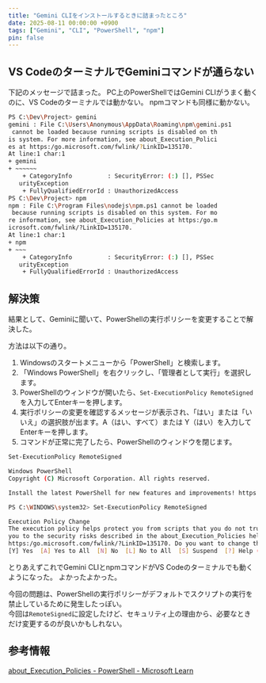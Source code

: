 ```yaml
---
title: "Gemini CLIをインストールするときに詰まったところ"
date: 2025-08-11 00:00:00 +0900
tags: ["Gemini", "CLI", "PowerShell", "npm"]
pin: false
---
```


## VS CodeのターミナルでGeminiコマンドが通らない
下記のメッセージで詰まった。
PC上のPowerShellではGemini CLIがうまく動くのに、VS Codeのターミナルでは動かない。
npmコマンドも同様に動かない。

```bash
PS C:\Dev\Project> gemini
gemini : File C:\Users\Anonymous\AppData\Roaming\npm\gemini.ps1
 cannot be loaded because running scripts is disabled on th
is system. For more information, see about_Execution_Polici
es at https:/go.microsoft.com/fwlink/?LinkID=135170.
At line:1 char:1
+ gemini
+ ~~~~~~
    + CategoryInfo          : SecurityError: (:) [], PSSec 
   urityException
    + FullyQualifiedErrorId : UnauthorizedAccess
PS C:\Dev\Project> npm
npm : File C:\Program Files\nodejs\npm.ps1 cannot be loaded
 because running scripts is disabled on this system. For mo
re information, see about_Execution_Policies at https:/go.m
icrosoft.com/fwlink/?LinkID=135170.
At line:1 char:1
+ npm
+ ~~~
    + CategoryInfo          : SecurityError: (:) [], PSSec 
   urityException
    + FullyQualifiedErrorId : UnauthorizedAccess
```

## 解決策
結果として、Geminiに聞いて、PowerShellの実行ポリシーを変更することで解決した。

方法は以下の通り。

1. Windowsのスタートメニューから「PowerShell」と検索します。
2. 「Windows PowerShell」を右クリックし、「管理者として実行」を選択します。
3. PowerShellのウィンドウが開いたら、`Set-ExecutionPolicy RemoteSigned`を入力してEnterキーを押します。
4. 実行ポリシーの変更を確認するメッセージが表示され、「はい」または「いいえ」の選択肢が出ます。A（はい、すべて）または Y（はい）を入力してEnterキーを押します。
5. コマンドが正常に完了したら、PowerShellのウィンドウを閉じます。

```bash
Set-ExecutionPolicy RemoteSigned
```

```bash
Windows PowerShell
Copyright (C) Microsoft Corporation. All rights reserved.

Install the latest PowerShell for new features and improvements! https://aka.ms/PSWindows

PS C:\WINDOWS\system32> Set-ExecutionPolicy RemoteSigned

Execution Policy Change
The execution policy helps protect you from scripts that you do not trust. Changing the execution policy might expose
you to the security risks described in the about_Execution_Policies help topic at
https:/go.microsoft.com/fwlink/?LinkID=135170. Do you want to change the execution policy?
[Y] Yes  [A] Yes to All  [N] No  [L] No to All  [S] Suspend  [?] Help (default is "N"): A
```

とりあえずこれでGemini CLIとnpmコマンドがVS Codeのターミナルでも動くようになった。
よかったよかった。

今回の問題は、PowerShellの実行ポリシーがデフォルトでスクリプトの実行を禁止しているために発生したっぽい。\
今回は`RemoteSigned`に設定したけど、セキュリティ上の理由から、必要なときだけ変更するのが良いかもしれない。

## 参考情報
[about_Execution_Policies - PowerShell - Microsoft Learn](https://learn.microsoft.com/ja-jp/powershell/module/microsoft.powershell.core/about/about_execution_policies?view=powershell-7.5)